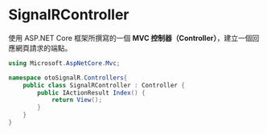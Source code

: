 # SignalRController

使用 ASP.NET Core 框架所撰寫的一個 **MVC 控制器（Controller）**，建立一個回應網頁請求的端點。

```csharp
using Microsoft.AspNetCore.Mvc;

namespace otoSignalR.Controllers{
    public class SignalRController : Controller {
        public IActionResult Index() {
            return View();
        }
    }
}
```
